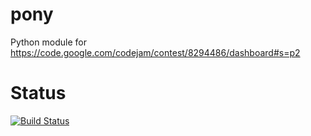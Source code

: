 # pony
Python module for https://code.google.com/codejam/contest/8294486/dashboard#s=p2

# Status
[![Build Status](https://travis-ci.org/thewopr/pony.svg?branch=master)](https://travis-ci.org/thewopr/pony)